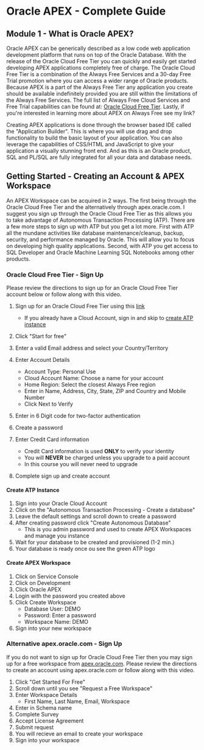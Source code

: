 # Oracle APEX - Complete Guide

## Module 1 - What is Oracle APEX?

Oracle APEX can be generically described as a low code web application development platform that runs on top of the Oracle Database. With the release of the Oracle Cloud Free Tier you can quickly and easily get started developing APEX applications completely free of charge. The Oracle Cloud Free Tier is a combination of the Always Free Services and a 30-day Free Trial promotion where you can access a wider range of Oracle products. Because APEX is a part of the Always Free Tier any application you create should be available indefinitely provided you are still within the limitations of the Always Free Services. The full list of Always Free Cloud Services and Free Trial capabilities can be found at: [Oracle Cloud Free Tier](https://www.oracle.com/cloud/free/). Lastly, if you're interested in learning more about APEX on Always Free see my link?

Creating APEX applications is done through the browser based IDE called the "Application Builder". This is where you will use drag and drop functionality to build the basic layout of your application. You can also leverage the capabilities of CSS/HTML and JavaScript to give your application a visually stunning front end. And as this is an Oracle product, SQL and PL/SQL are fully integrated for all your data and database needs.

## Getting Started - Creating an Account & APEX Workspace

An APEX Workspace can be acquired in 2 ways. The first being through the Oracle Cloud Free Tier and the alternatively through apex.oracle.com. I suggest you sign up through the Oracle Cloud Free Tier as this allows you to take advantage of Autonomous Transaction Processing (ATP). There are a few more steps to sign up with ATP but you get a lot more. First with ATP all the mundane activities like database maintenance/cleanup, backup, security, and performance managed by Oracle. This will allow you to focus on developing high quality applications. Second, with ATP you get access to SQL Developer and Oracle Machine Learning SQL Notebooks among other products.

### Oracle Cloud Free Tier - Sign Up

Please review the directions to sign up for an Oracle Cloud Free Tier account below or follow along with this video.

1. Sign up for an Oracle Cloud Free Tier using this [link](https://www.oracle.com/cloud/free/)
      - If you already have a Cloud Account, sign in and skip to [create ATP instance](#create-atp-instance)

2. Click "Start for free"

3. Enter a valid Email address and select your Country/Territory
 
 4. Enter Account Details
      - Account Type: Personal Use
      - Cloud Account Name: Choose a name for your account
      - Home Region: Select the closest Always Free region
      - Enter in Name, Address, City, State, ZIP and Country and Mobile Number
      - Click Next to Verify
5. Enter in 6 Digit code for two-factor authentication
6. Create a password
7. Enter Credit Card information
      - Credit Card information is used **ONLY** to verify your identity
      - You will **NEVER** be charged unless you upgrade to a paid account
      - In this course you will never need to upgrade

8. Complete sign up and create account

#### Create ATP Instance

1. Sign into your Oracle Cloud Account
2. Click on the "Autonomous Transaction Processing - Create a database"
3. Leave the default settings and scroll down to create a password
4. After creating password click "Create Autonomous Database"
      - This is you admin password and used to create APEX Workspaces and manage you instance
5. Wait for your database to be created and provisioned (1-2 min.)
6. Your database is ready once ou see the green ATP logo

#### Create APEX Workspace

1. Click on Service Console
2. Click on Development
3. Click Oracle APEX
4. Login with the password you created above
5. Click Create Workspace
      - Database User: DEMO
      - Password: Enter a password
      - Workspace Name: DEMO
6. Sign into your new workspace


### Alternative apex.oracle.com - Sign Up
If you do not want to sign up for Oracle Cloud Free Tier then you may sign up for a free workspace from [apex.oracle.com](https://www.apex.oracle.com). Please review the directions to create an account using apex.oracle.com or follow along with this video.

1. Click "Get Started For Free"
2. Scroll down until you see "Request a Free Workspace"
3. Enter Workspace Details
      - First Name, Last Name, Email, Workspace
4. Enter in Schema name
5. Complete Survey
6. Accept License Agreement
7. Submit request
8. You will recieve an email to create your workspace
9. Sign into your workspace
